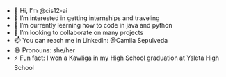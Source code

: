 - 👋 Hi, I’m @cis12-ai
- 👀 I’m interested in getting internships and traveling
- 🌱 I’m currently learning how to code in java and python
- 💞️ I’m looking to collaborate on many projects
- 📫 You can reach me in Linkedln: @Camila Sepulveda
- 😄 Pronouns: she/her
- ⚡ Fun fact: I won a Kawliga in my High School graduation at Ysleta High School

<!---
cis12-ai/cis12-ai is a ✨ special ✨ repository because its `README.md` (this file) appears on your GitHub profile.
You can click the Preview link to take a look at your changes.
--->
